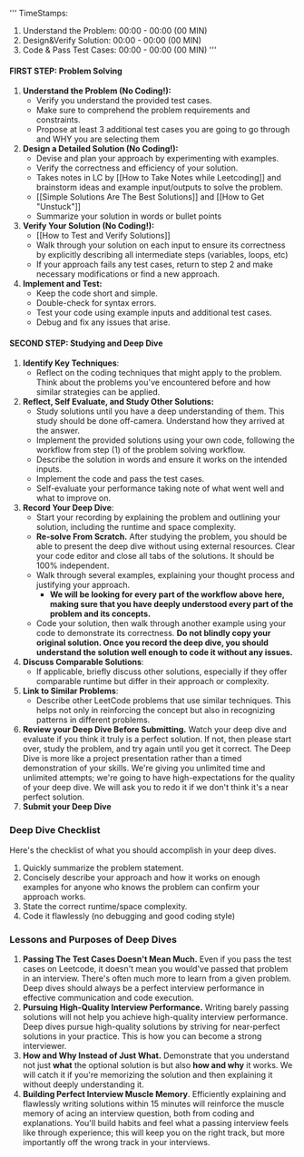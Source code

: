 '''
TimeStamps:
1. Understand the Problem: 00:00 - 00:00 (00 MIN)
2. Design&Verify Solution: 00:00 - 00:00 (00 MIN)
3. Code & Pass Test Cases: 00:00 - 00:00 (00 MIN)
'''

#### **FIRST STEP:** Problem Solving
1. **Understand the Problem (No Coding!):**
    - Verify you understand the provided test cases.
    - Make sure to comprehend the problem requirements and constraints.
    - Propose at least 3 additional test cases you are going to go through and WHY you are selecting them
2. **Design a Detailed Solution (No Coding!):**
    - Devise and plan your approach by experimenting with examples.
    - Verify the correctness and efficiency of your solution.
    - Takes notes in LC by [[How to Take Notes while Leetcoding]] and brainstorm ideas and example input/outputs to solve the problem.
    - [[Simple Solutions Are The Best Solutions]] and [[How to Get "Unstuck"]]
    - Summarize your solution in words or bullet points
3. **Verify Your Solution (No Coding!):**
	- [[How to Test and Verify Solutions]]
    - Walk through your solution on each input to ensure its correctness by explicitly describing all intermediate steps (variables, loops, etc)
    - If your approach fails any test cases, return to step 2 and make necessary modifications or find a new approach.
4. **Implement and Test:**
    - Keep the code short and simple.
    - Double-check for syntax errors.
    - Test your code using example inputs and additional test cases.
    - Debug and fix any issues that arise.

#### **SECOND STEP:** Studying and Deep Dive
1. **Identify Key Techniques**:
    - Reflect on the coding techniques that might apply to the problem. Think about the problems you've encountered before and how similar strategies can be applied.
2. **Reflect, Self Evaluate, and Study Other Solutions:**
    - Study solutions until you have a deep understanding of them. This study should be done off-camera. Understand how they arrived at the answer.
    - Implement the provided solutions using your own code, following the workflow from step (1) of the problem solving workflow.
    - Describe the solution in words and ensure it works on the intended inputs.
    - Implement the code and pass the test cases.
    - Self-evaluate your performance taking note of what went well and what to improve on.
3. **Record Your Deep Dive**:
    - Start your recording by explaining the problem and outlining your solution, including the runtime and space complexity.
    - **Re-solve From Scratch.** After studying the problem, you should be able to present the deep dive without using external resources. Clear your code editor and close all tabs of the solutions. It should be 100% independent.
    - Walk through several examples, explaining your thought process and justifying your approach.
	    - **We will be looking for every part of the workflow above here, making sure that you have deeply understood every part of the problem and its concepts.**
    - Code your solution, then walk through another example using your code to demonstrate its correctness. **Do not blindly copy your original solution. Once you record the deep dive, you should understand the solution well enough to code it without any issues.**
4. **Discuss Comparable Solutions**:
    - If applicable, briefly discuss other solutions, especially if they offer comparable runtime but differ in their approach or complexity.
5. **Link to Similar Problems**:
    - Describe other LeetCode problems that use similar techniques. This helps not only in reinforcing the concept but also in recognizing patterns in different problems.
6. **Review your Deep Dive Before Submitting.** Watch your deep dive and evaluate if you think it truly is a perfect solution. If not, then please start over, study the problem, and try again until you get it correct. The Deep Dive is more like a project presentation rather than a timed demonstration of your skills. We're giving you unlimited time and unlimited attempts; we're going to have high-expectations for the quality of your deep dive. We will ask you to redo it if we don't think it's a near perfect solution.
7. **Submit your Deep Dive** 

### Deep Dive Checklist
Here's the checklist of what you should accomplish in your deep dives.
1. Quickly summarize the problem statement.
2. Concisely describe your approach and how it works on enough examples for anyone who knows the problem can confirm your approach works.
3. State the correct runtime/space complexity.
4. Code it flawlessly (no debugging and good coding style)

### Lessons and Purposes of Deep Dives
1. **Passing The Test Cases Doesn't Mean Much.** Even if you pass the test cases on Leetcode, it doesn't mean you would've passed that problem in an interview. There's often much more to learn from a given problem. Deep dives should always be a perfect interview performance in effective communication and code execution.
2. **Pursuing High-Quality Interview Performance.** Writing barely passing solutions will not help you achieve high-quality interview performance. Deep dives pursue high-quality solutions by striving for near-perfect solutions in your practice. This is how you can become a strong interviewer.
3. **How and Why Instead of Just What.** Demonstrate that you understand not just **what** the optional solution is but also **how and why** it works. We will catch it if you're memorizing the solution and then explaining it without deeply understanding it.
4. **Building Perfect Interview Muscle Memory**. Efficiently explaining and flawlessly writing solutions within 15 minutes will reinforce the muscle memory of acing an interview question, both from coding and explanations. You'll build habits and feel what a passing interview feels like through experience; this will keep you on the right track, but more importantly off the wrong track in your interviews.
